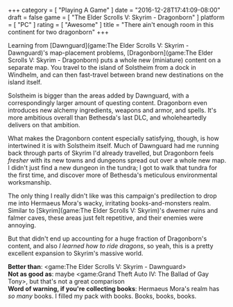 +++
category = [ "Playing A Game" ]
date = "2016-12-28T17:41:09-08:00"
draft = false
game = [ "The Elder Scrolls V: Skyrim - Dragonborn" ]
platform = [ "PC" ]
rating = [ "Awesome" ]
title = "There ain't enough room in this continent for two dragonborn"
+++

Learning from [Dawnguard](game:The Elder Scrolls V: Skyrim - Dawnguard)'s map-placement problems, [Dragonborn](game:The Elder Scrolls V: Skyrim - Dragonborn) puts a whole new (miniature) content on a separate map.  You travel to the island of Solstheim from a dock in Windhelm, and can then fast-travel between brand new destinations on the island itself.

Solstheim is bigger than the areas added by Dawnguard, with a correspondingly larger amount of questing content.  Dragonborn even introduces new alchemy ingredients, weapons and armor, and spells.  It's more ambitious overall than Bethesda's last DLC, and wholeheartedly delivers on that ambition.

What makes the Dragonborn content especially satisfying, though, is how intertwined it is with Solstheim itself.  Much of Dawnguard had me running back through parts of Skyrim I'd already travelled, but Dragonborn feels <i>fresher</i> with its new towns and dungeons spread out over a whole new map.  I didn't just find a new dungeon in the tundra; I got to walk that tundra for the first time, and discover more of Bethesda's meticulous environmental worksmanship.

The only thing I really didn't like was this campaign's predilection to drop me into Hermaeus Mora's wacky, irritating books-and-monsters realm.  Similar to [Skyrim](game:The Elder Scrolls V: Skyrim)'s dwemer ruins and falmer caves, these areas just felt repetitive, and their enemies were annoying.

But that didn't end up accounting for a huge fraction of Dragonborn's content, and also <i>I learned how to ride dragons</i>, so yeah, this is a pretty excellent expansion to Skyrim's massive world.

<b>Better than</b>: <game:The Elder Scrolls V: Skyrim - Dawnguard>  
<b>Not as good as</b>: maybe <game:Grand Theft Auto IV: The Ballad of Gay Tony>, but that's not a great comparison  
<b>Word of warning, if you're collecting books</b>: Hermaeus Mora's realm has <i>so many</i> books.  I filled my pack with books.  Books, books, books.

